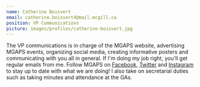```yaml
---
name: Catherine Boisvert
email: catherine.boisvert4@mail.mcgill.ca
position: VP Communications
picture: images/profiles/catherine-boisvert.jpg
---
```


The VP communications is in charge of the MGAPS website, advertising MGAPS events, organizing social media, creating informative posters and communicating with you all in general. If I'm doing my job right, you'll get regular emails from me. Follow MGAPS on [Facebook](https://www.facebook.com/OfficialMGAPS/), [Twitter](https://twitter.com/OfficialMGAPS) and [Instagram](https://www.instagram.com/officialmgaps/) to stay up to date with what we are doing! I also take on secretarial duties such as taking minutes and attendance at the GAs.

